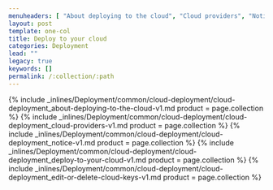 ```yaml
---
menuheaders: [ "About deploying to the cloud", "Cloud providers", "Notice", "Deploy to your cloud", "Edit or delete cloud keys" ]
layout: post
template: one-col
title: Deploy to your cloud
categories: Deployment
lead: ""
legacy: true
keywords: []
permalink: /:collection/:path
---
```



<a href="#about-deploying-to-the-cloud"></a>{% include _inlines/Deployment/common/cloud-deployment/cloud-deployment_about-deploying-to-the-cloud-v1.md  product = page.collection %}
<a href="#cloud-providers"></a>{% include _inlines/Deployment/common/cloud-deployment/cloud-deployment_cloud-providers-v1.md  product = page.collection %}
<a href="#notice"></a>{% include _inlines/Deployment/common/cloud-deployment/cloud-deployment_notice-v1.md  product = page.collection %}
<a href="#deploy-to-your-cloud"></a>{% include _inlines/Deployment/common/cloud-deployment/cloud-deployment_deploy-to-your-cloud-v1.md  product = page.collection %}
<a href="#edit-or-delete-cloud-keys"></a>{% include _inlines/Deployment/common/cloud-deployment/cloud-deployment_edit-or-delete-cloud-keys-v1.md  product = page.collection %}